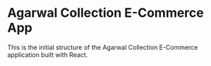 # Agarwal Collection E-Commerce App

This is the initial structure of the Agarwal Collection E-Commerce application built with React.
